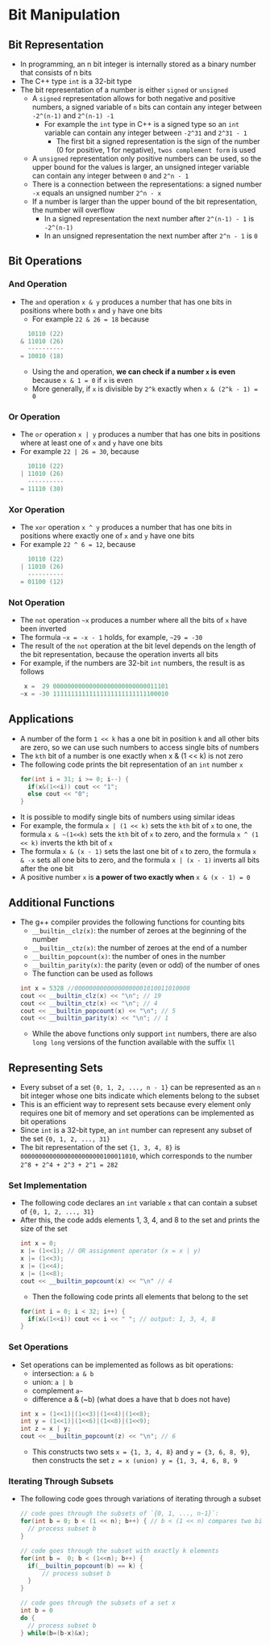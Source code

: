 # Bit Manipulation
## Bit Representation
- In programming, an n bit integer is internally stored as a binary number that consists of n bits
- The C++ type `int` is a 32-bit type
- The bit representation of a number is either `signed` or `unsigned`
  - A `signed` representation allows for both negative and positive numbers, a signed variable of `n` bits can contain any integer between `-2^(n-1)` and `2^(n-1) -1`
    - For example the `int` type in C++ is a signed type so an `int` variable can contain any integer between `-2^31` and `2^31 - 1`
      - The first bit a signed representation is the sign of the number (0 for positive, 1 for negative), `twos complement form` is used
  - A `unsigned` representation only positive numbers can be used, so the upper bound for the values is larger, an unsigned integer variable can contain any integer between `0` and `2^n - 1`
  - There is a connection between the representations: a signed number `-x` equals an unsigned number `2^n - x`
  - If a number is larger than the upper bound of the bit representation, the number will overflow
    - In a signed representation the next number after `2^(n-1) - 1` is `-2^(n-1)`
    - In an unsigned representation the next number after `2^n - 1` is `0`

## Bit Operations
### And Operation
- The `and` operation `x & y` produces a number that has one bits in positions where both `x` and `y` have one bits
  - For example `22 & 26 = 18` because
  ```c++
    10110 (22)
  & 11010 (26)
    ----------
  = 10010 (18) 
  ```
  - Using the and operation, **we can check if a number `x` is even** because `x & 1 = 0` if `x` is even
  - More generally, if `x` is divisible by `2^k` exactly when `x & (2^k - 1) = 0`
  
### Or Operation
- The `or` operation `x | y` produces a number that has one bits in positions where at least one of `x` and `y` have one bits
- For example `22 | 26 = 30`, because
  ```c++
    10110 (22)
  | 11010 (26)
    ----------
  = 11110 (30)
  ```
  
### Xor Operation
- The `xor` operation `x ^ y` produces a number that has one bits in positions where exactly one of `x` and `y` have one bits
- For example `22 ^ 6 = 12`, because
  ```c++
    10110 (22)
  | 11010 (26)
    ----------
  = 01100 (12)
  ```
  
### Not Operation
- The `not` operation `~x` produces a number where all the bits of `x` have been inverted
- The formula `~x = -x - 1` holds, for example, `~29 = -30`
- The result of the `not` operation at the bit level depends on the length of the bit representation, because the operation inverts all bits
- For example, if the numbers are 32-bit `int` numbers, the result is as follows
  ```c++
   x =  29 00000000000000000000000000011101
  ~x = -30 11111111111111111111111111100010
  ```
  
## Applications
- A number of the form `1 << k` has a one bit in position `k` and all other bits are zero, so we can use such numbers to access single bits of numbers
- The `kth` bit of a number is one exactly when x & (1 << k) is not zero
- The following code prints the bit representation of an `int` number `x`
  ```c++
  for(int i = 31; i >= 0; i--) {
    if(x&(1<<i)) cout << "1";
    else cout << "0";
  }
  ```
- It is possible to modify single bits of numbers using similar ideas
- For example, the formula `x | (1 << k)` sets the `kth` bit of `x` to one, the formula `x & ~(1<<k)` sets the `kth` bit of `x` to zero, and the formula `x ^ (1 << k)` inverts the kth bit of `x`
- The formula `x & (x - 1)` sets the last one bit of `x` to zero, the formula `x & -x` sets all one bits to zero, and the formula `x | (x - 1)` inverts all bits after the one bit
- A positive number `x` is **a power of two exactly when** `x & (x - 1) = 0`

## Additional Functions
- The g++ compiler provides the following functions for counting bits
  - `__builtin__clz(x)`: the number of zeroes at the beginning of the number
  - `__builtin__ctz(x)`: the number of zeroes at the end of a number
  - `__builtin_popcount(x)`: the number of ones in the number
  - `__builtin_parity(x)`: the parity (even or odd) of the number of ones
  - The function can be used as follows
  ```c++
  int x = 5328 //00000000000000000001010011010000
  cout << __builtin_clz(x) << "\n"; // 19
  cout << __builtin_ctz(x) << "\n"; // 4
  cout << __builtin_popcount(x) << "\n"; // 5
  cout << __builtin_parity(x) << "\n"; // 1
  ```
  - While the above functions only support `int` numbers, there are also `long long` versions of the function available with the suffix `ll`

## Representing Sets
- Every subset of a set `{0, 1, 2, ..., n - 1}` can be represented as an `n` bit integer whose one bits indicate which elements belong to the subset
- This is an efficient way to represent sets because every element only requires one bit of memory and set operations can be implemented as bit operations
- Since `int` is a 32-bit type, an `int` number can represent any subset of the set `{0, 1, 2, ..., 31}`
- The bit representation of the set `{1, 3, 4, 8}` is `00000000000000000000000100011010`, which corresponds to the number `2^8 + 2^4 + 2^3 + 2^1 = 282`

### Set Implementation
- The following code declares an `int` variable `x` that can contain a subset of `{0, 1, 2, ..., 31}`
- After this, the code adds elements 1, 3, 4, and 8 to the set and prints the size of the set
  ```c++ 
  int x = 0;
  x |= (1<<1); // OR assignment operator (x = x | y)
  x |= (1<<3);
  x |= (1<<4);
  x |= (1<<8);
  cout << __builtin_popcount(x) << "\n" // 4
  ```
  - Then the following code prints all elements that belong to the set
  ```c++
  for(int i = 0; i < 32; i++) {
    if(x&(1<<i)) cout << i << " "; // output: 1, 3, 4, 8
  }
  ```
  
### Set Operations
- Set operations can be implemented as follows as bit operations:
  - intersection: `a & b`
  - union: `a | b`
  - complement `a~`
  - difference a & (~b) (what does a have that b does not have)
  ```c++
  int x = (1<<1)|(1<<3)|(1<<4)|(1<<8);
  int y = (1<<1)|(1<<6)|(1<<8)|(1<<9);
  int z = x | y;
  cout << __builtin_popcount(z) << "\n"; // 6
  ```
  - This constructs two sets `x = {1, 3, 4, 8}` and `y = {3, 6, 8, 9}`, then constructs the set `z = x (union) y = {1, 3, 4, 6, 8, 9`

### Iterating Through Subsets
- The following code goes through variations of iterating through a subset
  ```c++
  // code goes through the subsets of `{0, 1, ..., n-1}`:
  for(int b = 0; b < (1 << n); b++) { // b < (1 << n) compares two bits
    // process subset b
  }
  
  // code goes through the subset with exactly k elements
  for(int b =  0; b < (1<<n); b++) { 
    if(__builtin_popcount(b) == k) {
        // process subset b
    }
  }
  
  // code goes through the subsets of a set x
  int b = 0
  do { 
    // process subset b
  } while(b=(b-x)&x);
  ```